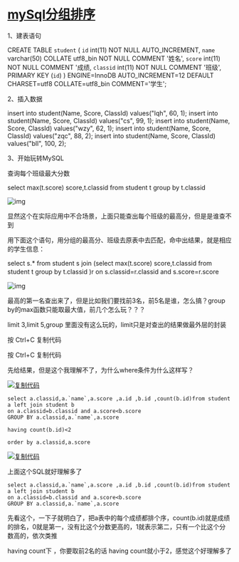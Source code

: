 # [mySql分组排序](https://www.cnblogs.com/longxok/p/10980509.html)





1、建表语句

CREATE TABLE `student` (
`id` int(11) NOT NULL AUTO_INCREMENT,
`name` varchar(50) COLLATE utf8_bin NOT NULL COMMENT '姓名',
`score` int(11) NOT NULL COMMENT '成绩,
`classid` int(11) NOT NULL COMMENT '班级',
PRIMARY KEY (`id`)
) ENGINE=InnoDB AUTO_INCREMENT=12 DEFAULT CHARSET=utf8 COLLATE=utf8_bin COMMENT='学生';

 2、插入数据

insert into student(Name, Score, ClassId) values("lqh", 60, 1);
insert into student(Name, Score, ClassId) values("cs", 99, 1);
insert into student(Name, Score, ClassId) values("wzy", 62, 1);
insert into student(Name, Score, ClassId) values("zqc", 88, 2);
insert into student(Name, Score, ClassId) values("bll", 100, 2);



3、开始玩转MySQL

查询每个班级最大分数

select max(t.score) score,t.classid from student t group by t.classid 

![img](https://img2018.cnblogs.com/blog/1387024/201906/1387024-20190605161810186-2039843382.png)

 

显然这个在实际应用中不合场景，上面只能查出每个班级的最高分，但是是谁查不到

用下面这个语句，用分组的最高分、班级去原表中去匹配，命中出结果，就是相应的学生信息：

select s.* from student s join
(select max(t.score) score,t.classid from student t group by t.classid )r
on s.classid=r.classid and s.score=r.score　　

![img](https://img2018.cnblogs.com/blog/1387024/201906/1387024-20190605161823959-1632899296.png)

最高的第一名查出来了，但是比如我们要找前3名，前5名是谁，怎么搞？group by的max函数只能取最大值，前几个怎么玩？？？

limit 3,limit 5,group 里面没有这么玩的，limit只是对查出的结果做最外层的封装

按 Ctrl+C 复制代码

按 Ctrl+C 复制代码

先给结果，但是这个我理解不了，为什么where条件为什么这样写？

[![复制代码](https://common.cnblogs.com/images/copycode.gif)](javascript:void(0);)

```
select a.classid,a.`name`,a.score ,a.id ,b.id ,count(b.id)from student a left join student b 
on a.classid=b.classid and a.score<b.score
GROUP BY a.classid,a.`name`,a.score 

having count(b.id)<2

order by a.classid,a.score
```

[![复制代码](https://common.cnblogs.com/images/copycode.gif)](javascript:void(0);)

上面这个SQL就好理解多了

```
select a.classid,a.`name`,a.score ,a.id ,b.id ,count(b.id)from student a left join student b 
on a.classid=b.classid and a.score<b.score
GROUP BY a.classid,a.`name`,a.score 
```

先看这个，一下子就明白了，把a表中的每个成绩都排个序，count(b.id)就是成绩的排名，0就是第一，没有比这个分数更高的，1就表示第二，只有一个比这个分数高的，依次类推

having count下 ，你要取前2名的话 having count就小于2，感觉这个好理解多了 